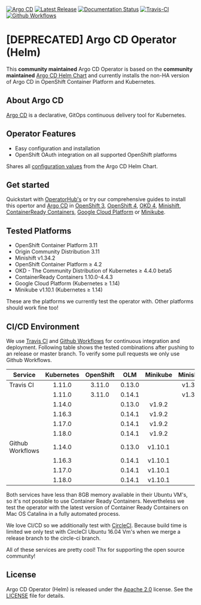 [![Argo CD](https://img.shields.io/badge/argocd-1.6.1-green.svg)](https://github.com/argoproj/argo-cd/releases/tag/v1.6.1)
[![Latest Release](https://img.shields.io/badge/latest%20release-0.0.7-yellow.svg)](https://github.com/disposab1e/argocd-operator-helm/releases/tag/0.0.7)
[![Documentation Status](https://readthedocs.org/projects/argocd-operator-helm/badge/?version=latest)](https://argocd-operator-helm.readthedocs.io/en/latest/?badge=latest)
[![Travis-CI](https://travis-ci.org/disposab1e/argocd-operator-helm.svg?branch=release-0.0.7)](https://travis-ci.org/disposab1e/argocd-operator-helm)
[![Github Workflows](https://github.com/disposab1e/argocd-operator-helm/workflows/continuous-integration/badge.svg?branch=release-0.0.7)](https://github.com/disposab1e/argocd-operator-helm/actions?query=workflow%3Acontinuous-integration)

# [DEPRECATED] Argo CD Operator (Helm)

This **community maintained** Argo CD Operator is based on the **community maintained** [Argo CD Helm Chart](https://github.com/argoproj/argo-helm/tree/master/charts/argo-cd) and currently installs the non-HA version of Argo CD in OpenShift Container Platform and Kubernetes.

## About Argo CD

[Argo CD](https://argoproj.github.io/argo-cd/) is a declarative, GitOps continuous delivery tool for Kubernetes.

## Operator Features

* Easy configuration and installation
* OpenShift OAuth integration on all supported OpenShift platforms

Shares all [configuration values](https://github.com/disposab1e/argocd-operator-helm/blob/release-0.0.7/helm-charts/argo-cd/README.md) from the Argo CD Helm Chart.

## Get started

Quickstart with [OperatorHub's](https://argocd-operator-helm.readthedocs.io/en/latest/operatorhub.html) or try our comprehensive guides to install this opertor and [Argo CD](https://argoproj.github.io/argo-cd/) in [OpenShift 3](https://argocd-operator-helm.readthedocs.io/en/latest/ocp/ocp3.html), [OpenShift 4](https://argocd-operator-helm.readthedocs.io/en/latest/ocp/ocp4.html), [OKD 4](https://argocd-operator-helm.readthedocs.io/en/latest/ocp/ocp4.html), [Minishift](https://argocd-operator-helm.readthedocs.io/en/latest/ocp/ocp3.html), [ContainerReady Containers](https://argocd-operator-helm.readthedocs.io/en/latest/ocp/ocp4.html), [Google Cloud Platform](https://argocd-operator-helm.readthedocs.io/en/latest/k8s/gcp.html) or [Minikube](https://argocd-operator-helm.readthedocs.io/en/latest/k8s/minikube.html).

## Tested Platforms

* OpenShift Container Platform 3.11
* Origin Community Distribution 3.11
* Minishift v1.34.2
* OpenShift Container Platform ≥ 4.2
* OKD - The Community Distribution of Kubernetes ≥ 4.4.0 beta5
* ContainerReady Containers 1.10.0-4.4.3
* Google Cloud Platform (Kubernetes ≥ 1.14)
* Minikube v1.10.1 (Kubernetes ≥ 1.14)

These are the platforms we currently test the operator with. Other platforms should work fine too!

## CI/CD Environment

We use [Travis CI](https://travis-ci.org/github/disposab1e/argocd-operator-helm) and [Github Workflows](https://github.com/disposab1e/argocd-operator-helm/actions?query=workflow%3Acontinuous-integration) for continuous integration and deployment. Following table shows the tested combinations after pushing to an release or master branch. To verify some pull requests we only use Github Workflows.

| Service | Kubernetes | OpenShift | OLM | Minikube | Minishift | Ubuntu |
| --- | :-: | :-: | :-: | :-: | :-: | :-: |
| Travis CI | 1.11.0 | 3.11.0 | 0.13.0 | | v1.3.2 |  18.04 |
| | 1.11.0 | 3.11.0 | 0.14.1 | | v1.3.2 | 18.04 |
|  | 1.14.0 | | 0.13.0 | v1.9.2 | | 18.04 |
| | 1.16.3 | | 0.14.1 | v1.9.2 | | 18.04 |
| | 1.17.0 | | 0.14.1 | v1.9.2 | | 18.04 |
| | 1.18.0 | | 0.14.1 | v1.9.2 | | 18.04 |
| Github Workflows | 1.14.0 | | 0.13.0 | v1.10.1 | | 18.04 |
| | 1.16.3 | | 0.14.1 | v1.10.1 | | 18.04 |
| | 1.17.0 | | 0.14.1 | v1.10.1 | | 18.04 |
| | 1.18.0 | | 0.14.1 | v1.10.1 | | 18.04 |

Both services have less than 8GB memory available in their Ubuntu VM's, so it's not possible to use Container Ready Containers. Nevertheless we test the operator with the latest version of Container Ready Containers on Mac OS Catalina in a fully automated process.

We love CI/CD so we additionally test with [CircleCI](https://circleci.com/gh/disposab1e/argocd-operator-helm/tree/circle-ci). Because build time is limited we only test with CircleCI Ubuntu 16.04 Vm's when we merge a release branch to the circle-ci branch.

All of these services are pretty cool! Thx for supporting the open source community!

## License

Argo CD Operator (Helm) is released under the [Apache 2.0](http://www.apache.org/licenses/LICENSE-2.0.html) license. 
See the [LICENSE](https://github.com/disposab1e/argocd-operator-helm/blob/master/LICENSE) file for details.
